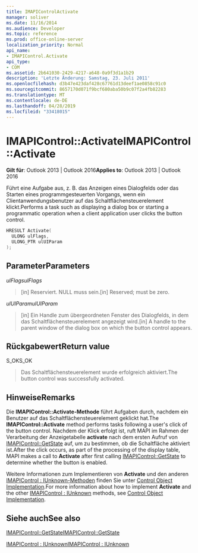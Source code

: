 ```yaml
---
title: IMAPIControlActivate
manager: soliver
ms.date: 11/16/2014
ms.audience: Developer
ms.topic: reference
ms.prod: office-online-server
localization_priority: Normal
api_name:
- IMAPIControl.Activate
api_type:
- COM
ms.assetid: 2b641030-2429-4217-a648-0a9f3d1a1b29
description: 'Letzte Änderung: Samstag, 23. Juli 2011'
ms.openlocfilehash: d3b47e423daf428c67761d13deef1ae0858c91c0
ms.sourcegitcommit: 8657170d071f9bcf680aba50b9c07f2a4fb82283
ms.translationtype: MT
ms.contentlocale: de-DE
ms.lasthandoff: 04/28/2019
ms.locfileid: "33418015"
---
```

# <a name="imapicontrolactivate"></a><span data-ttu-id="d797e-103">IMAPIControl::Activate</span><span class="sxs-lookup"><span data-stu-id="d797e-103">IMAPIControl::Activate</span></span>

  
  
<span data-ttu-id="d797e-104">**Gilt für**: Outlook 2013 | Outlook 2016</span><span class="sxs-lookup"><span data-stu-id="d797e-104">**Applies to**: Outlook 2013 | Outlook 2016</span></span> 
  
<span data-ttu-id="d797e-105">Führt eine Aufgabe aus, z. B. das Anzeigen eines Dialogfelds oder das Starten eines programmgesteuerten Vorgangs, wenn ein Clientanwendungsbenutzer auf das Schaltflächensteuerelement klickt.</span><span class="sxs-lookup"><span data-stu-id="d797e-105">Performs a task such as displaying a dialog box or starting a programmatic operation when a client application user clicks the button control.</span></span>
  
```cpp
HRESULT Activate(
  ULONG ulFlags,
  ULONG_PTR ulUIParam
);
```

## <a name="parameters"></a><span data-ttu-id="d797e-106">Parameter</span><span class="sxs-lookup"><span data-stu-id="d797e-106">Parameters</span></span>

 <span data-ttu-id="d797e-107">_ulFlags_</span><span class="sxs-lookup"><span data-stu-id="d797e-107">_ulFlags_</span></span>
  
> <span data-ttu-id="d797e-108">[in] Reserviert. NULL muss sein.</span><span class="sxs-lookup"><span data-stu-id="d797e-108">[in] Reserved; must be zero.</span></span>
    
 <span data-ttu-id="d797e-109">_ulUIParam_</span><span class="sxs-lookup"><span data-stu-id="d797e-109">_ulUIParam_</span></span>
  
> <span data-ttu-id="d797e-110">[in] Ein Handle zum übergeordneten Fenster des Dialogfelds, in dem das Schaltflächensteuerelement angezeigt wird.</span><span class="sxs-lookup"><span data-stu-id="d797e-110">[in] A handle to the parent window of the dialog box on which the button control appears.</span></span>
    
## <a name="return-value"></a><span data-ttu-id="d797e-111">Rückgabewert</span><span class="sxs-lookup"><span data-stu-id="d797e-111">Return value</span></span>

<span data-ttu-id="d797e-112">S_OK</span><span class="sxs-lookup"><span data-stu-id="d797e-112">S_OK</span></span> 
  
> <span data-ttu-id="d797e-113">Das Schaltflächensteuerelement wurde erfolgreich aktiviert.</span><span class="sxs-lookup"><span data-stu-id="d797e-113">The button control was successfully activated.</span></span>
    
## <a name="remarks"></a><span data-ttu-id="d797e-114">Hinweise</span><span class="sxs-lookup"><span data-stu-id="d797e-114">Remarks</span></span>

<span data-ttu-id="d797e-115">Die **IMAPIControl::Activate-Methode** führt Aufgaben durch, nachdem ein Benutzer auf das Schaltflächensteuerelement geklickt hat.</span><span class="sxs-lookup"><span data-stu-id="d797e-115">The **IMAPIControl::Activate** method performs tasks following a user's click of the button control.</span></span> <span data-ttu-id="d797e-116">Nachdem der Klick erfolgt ist, ruft MAPI im Rahmen der Verarbeitung der Anzeigetabelle **activate** nach dem ersten Aufruf von [IMAPIControl::GetState](imapicontrol-getstate.md) auf, um zu bestimmen, ob die Schaltfläche aktiviert ist.</span><span class="sxs-lookup"><span data-stu-id="d797e-116">After the click occurs, as part of the processing of the display table, MAPI makes a call to **Activate** after first calling [IMAPIControl::GetState](imapicontrol-getstate.md) to determine whether the button is enabled.</span></span> 
  
<span data-ttu-id="d797e-117">Weitere Informationen zum Implementieren von **Activate** und den anderen [IMAPIControl : IUnknown-Methoden](imapicontroliunknown.md) finden Sie unter [Control Object Implementation](control-object-implementation.md).</span><span class="sxs-lookup"><span data-stu-id="d797e-117">For more information about how to implement **Activate** and the other [IMAPIControl : IUnknown](imapicontroliunknown.md) methods, see [Control Object Implementation](control-object-implementation.md).</span></span>
  
## <a name="see-also"></a><span data-ttu-id="d797e-118">Siehe auch</span><span class="sxs-lookup"><span data-stu-id="d797e-118">See also</span></span>



[<span data-ttu-id="d797e-119">IMAPIControl::GetState</span><span class="sxs-lookup"><span data-stu-id="d797e-119">IMAPIControl::GetState</span></span>](imapicontrol-getstate.md)
  
[<span data-ttu-id="d797e-120">IMAPIControl : IUnknown</span><span class="sxs-lookup"><span data-stu-id="d797e-120">IMAPIControl : IUnknown</span></span>](imapicontroliunknown.md)

